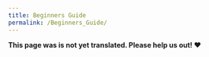 ```yaml
---
title: Beginners Guide
permalink: /Beginners_Guide/
---
```


**This page was is not yet translated. Please help us out! ❤**
